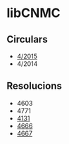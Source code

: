 libCNMC
=======

Circulars
---------

  * [4/2015](https://www.boe.es/diario_boe/txt.php?id=BOE-A-2015-8624)
  * 4/2014 

Resolucions
-----------

  * 4603
  * 4771
  * [4131](https://www.boe.es/boe/dias/2016/04/29/pdfs/BOE-A-2016-4131.pdf)
  * [4666](http://www.boe.es/boe/dias/2017/04/28/pdfs/BOE-A-2017-4666.pdf)
  * [4667](https://www.boe.es/boe/dias/2017/04/28/pdfs/BOE-A-2017-4667.pdf)
